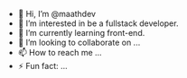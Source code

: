 - 👋 Hi, I’m @maathdev
- 👀 I’m interested in be a fullstack developer.
- 🌱 I’m currently learning front-end.
- 💞️ I’m looking to collaborate on ...
- 📫 How to reach me ...
- ⚡ Fun fact: ...

<!---
maathdev/maathdev is a ✨ special ✨ repository because its `README.md` (this file) appears on your GitHub profile.
You can click the Preview link to take a look at your changes.
--->
